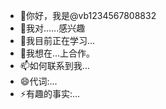 - 👋你好，我是@vb1234567808832
- 👀我对......感兴趣
- 🌱我目前正在学习...
- 💞️我想在...上合作。
- 📫如何联系到我...
- 😄代词:...
- ⚡有趣的事实:...

<!---
vb1234567808832/vb12345678088332 是一个✨特殊的✨存储库，因为它的“README.md”（这个文件）出现在您的GitHub个人资料中。
您可以单击"预览"链接查看您的更改。
--->
